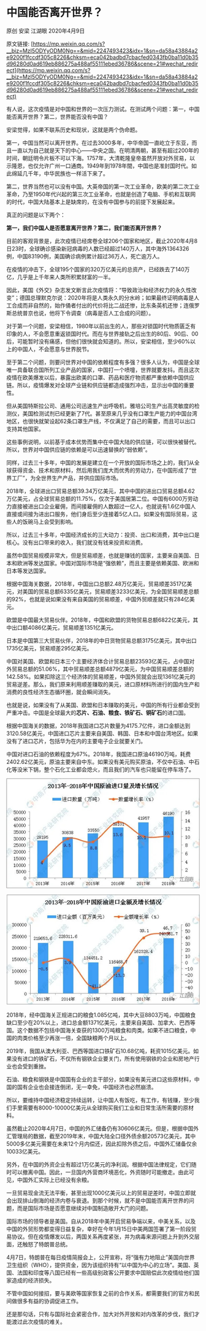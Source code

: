 中国能否离开世界？
===================

原创 安梁 江湖眼 2020年4月9日

原文链接: [https://mp.weixin.qq.com/s?__biz=MzI5ODYyODM0Ng==&mid=2247493423&idx=1&sn=da58a43884a2e9200f1fccdf305c8226&chksm=eca042badbd7cbacfed0343fb0ba11d0b35d96280d0ad619eb886275a488af55111ebed36786&scene=21#wechat_redirect](https://mp.weixin.qq.com/s?__biz=MzI5ODYyODM0Ng==&mid=2247493423&idx=1&sn=da58a43884a2e9200f1fccdf305c8226&chksm=eca042badbd7cbacfed0343fb0ba11d0b35d96280d0ad619eb886275a488af55111ebed36786&scene=21#wechat_redirect)

有人说，这次疫情是对中国和世界的一次压力测试。在测试两个问题：第一，中国能否离开世界？第二，世界能否没有中国？


安梁觉得，如果不联系历史和现状，这就是两个伪命题。


第一，中国当然可以离开世界。在过去3000多年，中华帝国一直屹立于东亚，而且一直以为自己就是天下的中心——中央之国。在明清两朝，甚至有超过200年的时间，朝廷明令片板不可以下海。1757年，大清乾隆皇帝虽然开放对外贸易，以示隆恩，也仅允许广州一口通商。1949年到1978年間，中国也是准封国时代。如此绵延几千年，中华民族也一样活下来了。


第二，世界当然也可以没有中国。大英帝国的第一次工业革命，欧美的第二次工业革命，乃至1950年代兴起的第三次工业革命，也就是创造了电脑、手机和互联网的时代，中国大陆基本上是缺席的，在没有中国参与的前提下发展起来。


真正的问题是以下两个：


**第一，我们中国人是否愿意离开世界？第二，我们能否离开世界？**


目前的客观背景是，此次疫情已经席卷全球206个国家和地区，截止2020年4月8日23时，全球确诊感染新冠病毒的人数已经超过140万人，其中海外1364326例，中国83190例，美国确诊病例累计超过36万人，死亡逾万人。


在疫情的冲击下，全球195个国家的320万亿美元的总资产，已经跌去了140万亿，几乎是上千年来人类所积累财富的一半。


因此，美国《外交》杂志发文断言此次疫情将：“导致政治和经济权力的永久性改变”；德国总理默克尔说：2020年将是人类永久的分水岭；如果最终证明病毒是人工合成而非自然的，始作俑者付出的代价将比二战还惨，比东条英机还惨；连俄罗斯总统普京也说，他将下令调查（病毒是否人工合成的问题）。


对于第一个问题，安梁相信，1980年以前出生的人，那些对锁国时代物质匮乏有印象的人，不会愿意重返锁国时代。而在与世界接轨之后出生的80后、90后、00后，可能暂时没有痛感，但他们很快就会知道的。所以，安梁相信，至少60%以上的中国人，不会愿意与世界脱节。


至于第二个问题，则要问世界对中国的依赖程度有多强？很多人认为，中国是全球唯一具备联合国所列工业产品的国家，中国打一个喷嚏，世界就要发抖。而且这次疫情在欧美爆发以后，暴露出欧美的口罩、药品和医疗物资都严重依赖中国供应链。所以，疫情爆发对全球产业链和供应链都造成强烈冲击，显示出中国的重要性。


但从美国特斯拉公司、通用公司迅速生产出呼吸机，雅培公司生产出高灵敏度的检测仪，美国检测试剂已经更新了7代。甚至原来几乎没有口罩生产能力的中国台湾地区，也很快就架设起62条口罩生产线，不仅满足了自己的需要，而且可以出口支持其他国家。


这些事例说明，以前基于成本优势而集中在中国大陆的供应链，可以很快被替代。所以，世界对中国供应链的依赖是可以迅速替换的“弱依赖”。


同样，过去三十多年，中国的发展是建立在一个开放的国际市场之上的，我们从全球获得资金、技术和原材料，然后用我们庞大而优秀的劳动力，在中国形成了“世界工厂”，为全世界生产产品，并供应国际市场。


2018年，全球进出口贸易总额39.34万亿美元，其中中国的进出口贸易总额4.62万亿美元，占全球贸易总额的11.75%，仅次于美国居第二位。中国有6000万劳动力直接被进出口企业雇佣，而间接雇佣的人数超过一亿人，也就说有1.6亿中国人直接或间接为进出口服务，他们身后至少连接着5亿人口。如果没有国际贸易，这些人的饭碗马上会受到影响。


所以，过去三十多年，中国经济成长的三大动力：投资、出口和消费，其中出口是核心。没有出口带来的收入，我们就没有钱来投资和消费。


虽然中国贸易规模非常大，但是贸易顺差，也就是赚钱的国家，主要来自美国、日本和欧洲等发达国家。中国对国际市场是“强依赖”，而且主要是依赖美国、欧洲和日本等发达国家。


根据中国海关数据，2018年，中国出口总额2.48万亿美元，贸易顺差3517亿美元，对美国的贸易总额6335亿美元，贸易顺差3233亿美元，为全国贸易顺差总额的92%，也就是说如果没有来自美国的贸易顺差，中国外贸顺差就只有284亿美元。


欧盟是中国最大贸易伙伴。2018年，中国和欧盟的货物贸易总额6822亿美元，其中出口额4086亿美元，贸易顺差1351亿美元。


日本是中国第三大贸易伙伴，2018年的中日货物贸易总额3175亿美元，其中出口1735亿美元，贸易顺差295亿美元。


中国对美国、欧盟和日本三个主要经济体合计贸易总额23593亿美元，占中国对外贸易总额的51.06%，其中贸易顺差总额4879亿美元，为中国贸易顺差总额的142.58%。如果扣除这三个经济体的贸易顺差，中国外贸就会出现1361亿美元的贸易逆差。那么，我们原来利用顺差赚取的美元，进口原材料所进行的国内生产和消费的良性经济生态循环圈，就会瞬间消失。


也就是说，如果没有了从美国、欧盟和日本赚取的美元，中国的所有行业都会受到严重冲击。中国是全球最大的**芯片、石油、粮食、铁矿石、铜矿石**的进口国。


根据中国海关的数据，2018年我国进口芯片数量为4175.7亿件，进口金额达到3120.58亿美元，中国进口芯片主要来自美国、韩国、日本和中国台湾地区。如果没有了进口芯片，包括华为在内的主要电子企业就要关门。


中国对进口石油的依赖程度为67%。2018年，我国进口原油46190万吨，耗费2402.62亿美元，原油主要来自中东。如果没有美元购买原油，不仅中石油、中石化等没米下锅，整个石化工业都会熄火，而且我们的汽车也只能留在停车场了。

![image](images/2020-04-09-zg01.jpg)

![image](images/2020-04-09-zg02.jpg)

2018年，经中国海关正规进口的粮食1.085亿吨，其中大豆8803万吨，中国粮食缺口至少在20%以上，进口总金额1371亿美元，主要来自美国、加拿大、巴西等国。这个数据不包括中国海关查获的1300万吨粮食和肉类。如果不进口粮食，中国的肉类价格至少再涨一倍，全国缺粮两个月以上。


2019年，我国从澳大利亚、巴西等国进口铁矿石10.68亿吨，耗资1015亿美元。如果没有进口的铁矿石，不仅所有钢铁企业要关门，所有使用钢铁的企业和房地产行业也会受到重挫。


石油、粮食和钢铁是中国国有企业的主干部分，如果没有美元进口这些原材料，中国的国有企业也会接连倒闭，无一幸免，中国经济也必然崩溃。


所以，要维持中国经济稳定持续运转，让中国人有饭吃，有工作，有钱赚，至少我们手里需要有8000-10000亿美元从全球购买我们工业和日常生活所需要的原材料。


虽然截止2020年4月7日，中国的外汇储备仍有30606亿美元。但是，根据中国外汇管理局的数据，截至2019年末，中国大陆全口径外债余额20573亿美元，其中5000多亿美元需要在未来12个月内偿还，因此扣除外债之后，中国外汇储备仅余10033亿美元。


另外，在中国的外资企业有超过1万亿美元的净利润。根据中国法律规定，它们随时可以撤离中国。因此，一旦国内外营商环境恶化，外资随时可能撤走。由此可见，中国外汇实际上已经没有余粮。


一旦贸易现金流无法平衡，甚至出现1000亿美元以上的贸易逆差时，中国立即就会出现排山倒海的经济内卷与衰退。到那个时候，就不是中国能否离开世界的问题，而是国际市场是否愿意继续对中国制造敞开大门的问题。


国际市场的领导者是美国。自从2018年中美开启贸易争端以来，中美关系，以及中国的外贸形势都变得日益复杂，幸好在今年1月15日中美两国签署了第一阶段贸易协议。但在疫情爆发以后，两国关系再度紧张，并为病毒来源问题上升到外交层面，还触怒了特朗普总统。


4月7日，特朗普在每日疫情简报会上，公开宣称，将“强有力地阻止”美国向世界卫生组织（WHO），提供资金，因为该组织持有“以中国为中心的立场”。美国、英国、法国和印度等八国已经有一些高级别政客公开要求中国赔偿此次疫情给他们国家造成的经济损失。


不管中国如何接招，要与美欧等国家恢复之前的合作关系，都需要我们的官方和民间做很多有益的协调促进工作。


还是那句话，只有与国际社会紧密合作，加大对外开放和对内改革的步伐，我们才能渡过此次疫情的难关。
